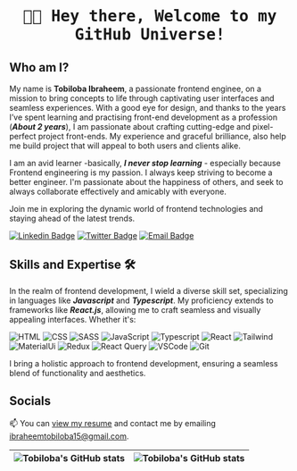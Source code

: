 <h1 align="center">
        <samp>
                <b>👋🏽 Hey there, Welcome to my GitHub Universe!</b>
        </samp>
</h1>

## Who am I?

My name is <b>Tobiloba Ibraheem</b>, a passionate frontend enginee, on a mission to bring concepts to life through captivating user interfaces and seamless experiences. With a good eye for design, and thanks to the years I’ve spent learning and practising front-end development as a profession (***About 2 years***), I am passionate about crafting cutting-edge and pixel-perfect project front-ends. My experience and graceful brilliance, also help me build project that will appeal to both users and clients alike.

I am an avid learner -basically, ***I never stop learning*** - especially because Frontend engineering is my passion. I always keep striving to become a better engineer. I'm passionate about the happiness of others, and seek to always collaborate effectively and amicably with everyone.

Join me in exploring the dynamic world of frontend technologies and staying ahead of the latest trends.

[![Linkedin Badge](https://img.shields.io/badge/-Tobiloba_Ibraheem-blue?style=for-the-badge&logo=Linkedin&logoColor=white&link=https://www.linkedin.com/in/tobiloba-ibraheem/)](https://www.linkedin.com/in/tobiloba-ibraheem/) [![Twitter Badge](https://img.shields.io/badge/-@Im_Tobilobah-1ca0f1?style=for-the-badge&logo=twitter&logoColor=white&link=https://twitter.com/Im_Tobilobah)](https://twitter.com/Im_Tobilobah) [![Email Badge](https://img.shields.io/badge/-@Im_Tobilobah-1ca0f?style=for-the-badge&logo=gmail&logoColor=white&link=https://twitter.com/Im_Tobilobah)](https://twitter.com/Im_Tobilobah) 

## Skills and Expertise 🛠️


In the realm of frontend development, I wield a diverse skill set, specializing in languages like ***Javascript*** and ***Typescript***. My proficiency extends to frameworks like ***React.js***, allowing me to craft seamless and visually appealing interfaces. Whether it's:


 ![<link>HTML</link>](https://img.shields.io/badge/-HTML5-E34F26?logo=html5&logoColor=white&style=for-the-badge)
 ![<link>CSS</link>](https://img.shields.io/badge/-CSS3-1572B6?logo=css3&logoColor=white&style=for-the-badge)
 ![<link>SASS</link>](https://img.shields.io/badge/-SASS-CC6699?logo=sass&logoColor=white&style=for-the-badge)
 ![<link>JavaScript</link>](https://img.shields.io/badge/-JavaScript-F7DF1E?logo=javascript&logoColor=white&style=for-the-badge)
 ![Typescript](https://img.shields.io/badge/Typescript-007acc?style=for-the-badge&labelColor=black&logo=typescript&logoColor=007acc)
 ![React](https://img.shields.io/badge/-React-61DBFB?style=for-the-badge&labelColor=black&logo=react&logoColor=white)
 ![Tailwind](https://img.shields.io/badge/Tailwind_CSS-092749?style=for-the-badge&logo=tailwindcss&logoColor=white&labelColor=000000)
 ![MaterialUi](https://img.shields.io/badge/MaterialUI-0170FE?style=for-the-badge&logo=antdesign&logoColor=white)
 ![<link>Redux</link>](https://img.shields.io/badge/-Redux-764ABC?logo=redux&logoColor=white&style=for-the-badge)
![React Query](https://img.shields.io/badge/-React_Query-FF4154?style=for-the-badge&logo=react%20query&logoColor=white)
![VSCode](https://img.shields.io/badge/Visual_Studio-0078d7?style=for-the-badge&logo=visual%20studio&logoColor=white)
![Git](https://img.shields.io/badge/Git-F05032?style=for-the-badge&logo=git&logoColor=white)


I bring a holistic approach to frontend development, ensuring a seamless blend of functionality and aesthetics.

## Socials 

📫 You can [view my resume](https://tobiloba-ibraheem.netlify.app/) and contact me by emailing ibraheemtobiloba15@gmail.com.



| <img align="center" src="https://github-readme-stats.vercel.app/api?username=Tech-sensei&show_icons=true&include_all_commits=true&hide_border=true" alt="Tobiloba's GitHub stats" /> | <img align="center" src="https://github-readme-stats.vercel.app/api/top-langs/?username=Tech-sensei&langs_count=8&layout=compact&hide_border=true" alt="Tobiloba's GitHub stats" /> |
| ------------- | ------------- |
